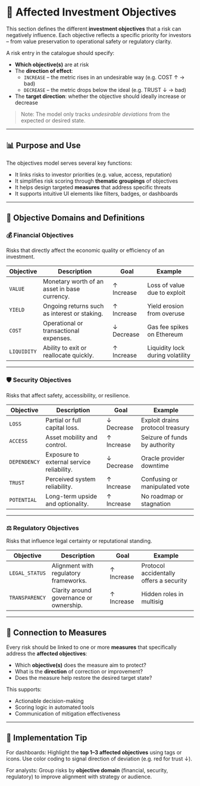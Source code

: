 # 🎯 Affected Investment Objectives

This section defines the different **investment objectives** that a risk can negatively influence. Each objective reflects a specific priority for investors – from value preservation to operational safety or regulatory clarity.

A risk entry in the catalogue should specify:

- **Which objective(s)** are at risk
- The **direction of effect**:
  - `INCREASE` – the metric rises in an undesirable way (e.g. COST ↑ → bad)
  - `DECREASE` – the metric drops below the ideal (e.g. TRUST ↓ → bad)
- The **target direction**: whether the objective should ideally increase or decrease

> Note: The model only tracks *undesirable deviations* from the expected or desired state.

---

## 📊 Purpose and Use

The objectives model serves several key functions:

- It links risks to investor priorities (e.g. value, access, reputation)
- It simplifies risk scoring through **thematic groupings** of objectives
- It helps design targeted **measures** that address specific threats
- It supports intuitive UI elements like filters, badges, or dashboards

---

## 🧩 Objective Domains and Definitions

### 💰 Financial Objectives  
Risks that directly affect the economic quality or efficiency of an investment.

| Objective   | Description | Goal      | Example |
|-------------|-------------|-----------|---------|
| `VALUE`     | Monetary worth of an asset in base currency. | ↑ Increase | Loss of value due to exploit |
| `YIELD`     | Ongoing returns such as interest or staking. | ↑ Increase | Yield erosion from overuse |
| `COST`      | Operational or transactional expenses. | ↓ Decrease | Gas fee spikes on Ethereum |
| `LIQUIDITY` | Ability to exit or reallocate quickly. | ↑ Increase | Liquidity lock during volatility |

---

### 🛡 Security Objectives  
Risks that affect safety, accessibility, or resilience.

| Objective    | Description | Goal      | Example |
|--------------|-------------|-----------|---------|
| `LOSS`       | Partial or full capital loss. | ↓ Decrease | Exploit drains protocol treasury |
| `ACCESS`     | Asset mobility and control. | ↑ Increase | Seizure of funds by authority |
| `DEPENDENCY` | Exposure to external service reliability. | ↓ Decrease | Oracle provider downtime |
| `TRUST`      | Perceived system reliability. | ↑ Increase | Confusing or manipulated vote |
| `POTENTIAL`  | Long-term upside and optionality. | ↑ Increase | No roadmap or stagnation |

---

### ⚖️ Regulatory Objectives  
Risks that influence legal certainty or reputational standing.

| Objective      | Description | Goal      | Example |
|----------------|-------------|-----------|---------|
| `LEGAL_STATUS` | Alignment with regulatory frameworks. | ↑ Increase | Protocol accidentally offers a security |
| `TRANSPARENCY` | Clarity around governance or ownership. | ↑ Increase | Hidden roles in multisig |

---

## 🔁 Connection to Measures

Every risk should be linked to one or more **measures** that specifically address the **affected objectives**:

- Which **objective(s)** does the measure aim to protect?
- What is the **direction** of correction or improvement?
- Does the measure help restore the desired target state?

This supports:

- Actionable decision-making  
- Scoring logic in automated tools  
- Communication of mitigation effectiveness

---

## 📌 Implementation Tip

For dashboards: Highlight the **top 1–3 affected objectives** using tags or icons. Use color coding to signal direction of deviation (e.g. red for trust ↓).

For analysts: Group risks by **objective domain** (financial, security, regulatory) to improve alignment with strategy or audience.

